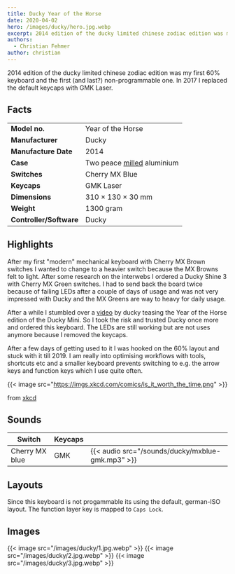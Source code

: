 ```yaml
---
title: Ducky Year of the Horse
date: 2020-04-02
hero: /images/ducky/hero.jpg.webp
excerpt: 2014 edition of the ducky limited chinese zodiac edition was my first 60% keyboard and the first (and last?) non-programmable one.
authors:
  - Christian Fehmer
author: christian
---
```


2014 edition of the ducky limited chinese zodiac edition was my first 60% keyboard and the first (and last?) non-programmable one. In 2017 I replaced the default keycaps with GMK Laser.

## Facts

|                         |                                                                           |
| ----------------------- | ------------------------------------------------------------------------- |
| **Model no.**           | Year of the Horse                                                         |
| **Manufacturer**        | Ducky                                                                     |
| **Manufacture Date**    | 2014                                                                      |
| **Case**                | Two peace [milled](https://www.youtube.com/watch?v=IHHBqqQJ2Zs) aluminium |
| **Switches**            | Cherry MX Blue                                                            |
| **Keycaps**             | GMK Laser                                                                 |
| **Dimensions**          | 310 × 130 × 30 mm                                                         |
| **Weight**              | 1300 gram                                                                 |
| **Controller/Software** | Ducky                                                                     |

## Highlights

After my first "modern" mechanical keyboard with Cherry MX Brown switches I wanted to change to a heavier switch because the MX Browns felt to light. After some research on the interwebs I ordered a Ducky Shine 3 with Cherry MX Green switches. I had to send back the board twice because of failing LEDs after a couple of days of usage and was not very impressed with Ducky and the MX Greens are way to heavy for daily usage.

After a while I stumbled over a [video](https://www.youtube.com/watch?v=IHHBqqQJ2Zs) by ducky teasing the Year of the Horse edition of the Ducky Mini. So I took the risk and trusted Ducky once more and ordered this keyboard. The LEDs are still working but are not uses anymore because I removed the keycaps.

After a few days of getting used to it I was hooked on the 60% layout and stuck with it till 2019. I am really into optimising workflows with tools, shortcuts etc and a smaller keyboard prevents switching to e.g. the arrow keys and function keys which I use quite often.

{{< image src="https://imgs.xkcd.com/comics/is_it_worth_the_time.png" >}}

from [xkcd](https://xkcd.com/1205/)

## Sounds

| Switch         | Keycaps |                                                  |
| -------------- | ------- | ------------------------------------------------ |
| Cherry MX blue | GMK     | {{< audio src="/sounds/ducky/mxblue-gmk.mp3" >}} |

## Layouts

Since this keyboard is not progammable its using the default, german-ISO layout. The function layer key is mapped to `Caps Lock`.

## Images

{{< image src="/images/ducky/1.jpg.webp" >}}
{{< image src="/images/ducky/2.jpg.webp" >}}
{{< image src="/images/ducky/3.jpg.webp" >}}
